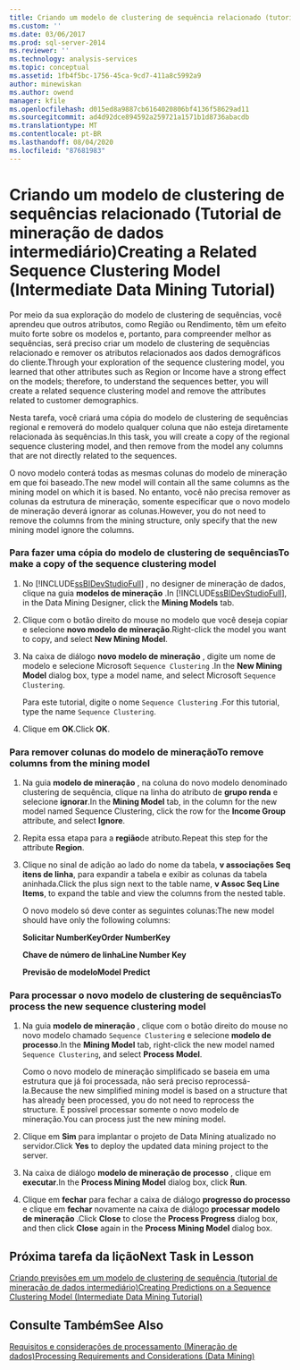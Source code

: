```yaml
---
title: Criando um modelo de clustering de sequência relacionado (tutorial de mineração de dados intermediário) | Microsoft Docs
ms.custom: ''
ms.date: 03/06/2017
ms.prod: sql-server-2014
ms.reviewer: ''
ms.technology: analysis-services
ms.topic: conceptual
ms.assetid: 1fb4f5bc-1756-45ca-9cd7-411a8c5992a9
author: minewiskan
ms.author: owend
manager: kfile
ms.openlocfilehash: d015ed8a9887cb6164020806bf4136f58629ad11
ms.sourcegitcommit: ad4d92dce894592a259721a1571b1d8736abacdb
ms.translationtype: MT
ms.contentlocale: pt-BR
ms.lasthandoff: 08/04/2020
ms.locfileid: "87681983"
---
```

# <a name="creating-a-related-sequence-clustering-model-intermediate-data-mining-tutorial"></a><span data-ttu-id="1aefa-102">Criando um modelo de clustering de sequências relacionado (Tutorial de mineração de dados intermediário)</span><span class="sxs-lookup"><span data-stu-id="1aefa-102">Creating a Related Sequence Clustering Model (Intermediate Data Mining Tutorial)</span></span>
  <span data-ttu-id="1aefa-103">Por meio da sua exploração do modelo de clustering de sequências, você aprendeu que outros atributos, como Região ou Rendimento, têm um efeito muito forte sobre os modelos e, portanto, para compreender melhor as sequências, será preciso criar um modelo de clustering de sequências relacionado e remover os atributos relacionados aos dados demográficos do cliente.</span><span class="sxs-lookup"><span data-stu-id="1aefa-103">Through your exploration of the sequence clustering model, you learned that other attributes such as Region or Income have a strong effect on the models; therefore, to understand the sequences better, you will create a related sequence clustering model and remove the attributes related to customer demographics.</span></span>  
  
 <span data-ttu-id="1aefa-104">Nesta tarefa, você criará uma cópia do modelo de clustering de sequências regional e removerá do modelo qualquer coluna que não esteja diretamente relacionada às sequências.</span><span class="sxs-lookup"><span data-stu-id="1aefa-104">In this task, you will create a copy of the regional sequence clustering model, and then remove from the model any columns that are not directly related to the sequences.</span></span>  
  
 <span data-ttu-id="1aefa-105">O novo modelo conterá todas as mesmas colunas do modelo de mineração em que foi baseado.</span><span class="sxs-lookup"><span data-stu-id="1aefa-105">The new model will contain all the same columns as the mining model on which it is based.</span></span> <span data-ttu-id="1aefa-106">No entanto, você não precisa remover as colunas da estrutura de mineração, somente especificar que o novo modelo de mineração deverá ignorar as colunas.</span><span class="sxs-lookup"><span data-stu-id="1aefa-106">However, you do not need to remove the columns from the mining structure, only specify that the new mining model ignore the columns.</span></span>  
  
### <a name="to-make-a-copy-of-the-sequence-clustering-model"></a><span data-ttu-id="1aefa-107">Para fazer uma cópia do modelo de clustering de sequências</span><span class="sxs-lookup"><span data-stu-id="1aefa-107">To make a copy of the sequence clustering model</span></span>  
  
1.  <span data-ttu-id="1aefa-108">No [!INCLUDE[ssBIDevStudioFull](../includes/ssbidevstudiofull-md.md)] , no designer de mineração de dados, clique na guia **modelos de mineração** .</span><span class="sxs-lookup"><span data-stu-id="1aefa-108">In [!INCLUDE[ssBIDevStudioFull](../includes/ssbidevstudiofull-md.md)], in the Data Mining Designer, click the **Mining Models** tab.</span></span>  
  
2.  <span data-ttu-id="1aefa-109">Clique com o botão direito do mouse no modelo que você deseja copiar e selecione **novo modelo de mineração**.</span><span class="sxs-lookup"><span data-stu-id="1aefa-109">Right-click the model you want to copy, and select **New Mining Model**.</span></span>  
  
3.  <span data-ttu-id="1aefa-110">Na caixa de diálogo **novo modelo de mineração** , digite um nome de modelo e selecione Microsoft `Sequence Clustering` .</span><span class="sxs-lookup"><span data-stu-id="1aefa-110">In the **New Mining Model** dialog box, type a model name, and select Microsoft `Sequence Clustering`.</span></span>  
  
     <span data-ttu-id="1aefa-111">Para este tutorial, digite o nome `Sequence Clustering` .</span><span class="sxs-lookup"><span data-stu-id="1aefa-111">For this tutorial, type the name `Sequence Clustering`.</span></span>  
  
4.  <span data-ttu-id="1aefa-112">Clique em **OK**.</span><span class="sxs-lookup"><span data-stu-id="1aefa-112">Click **OK**.</span></span>  
  
### <a name="to-remove-columns-from-the-mining-model"></a><span data-ttu-id="1aefa-113">Para remover colunas do modelo de mineração</span><span class="sxs-lookup"><span data-stu-id="1aefa-113">To remove columns from the mining model</span></span>  
  
1.  <span data-ttu-id="1aefa-114">Na guia **modelo de mineração** , na coluna do novo modelo denominado clustering de sequência, clique na linha do atributo de **grupo renda** e selecione **ignorar**.</span><span class="sxs-lookup"><span data-stu-id="1aefa-114">In the **Mining Model** tab, in the column for the new model named Sequence Clustering, click the row for the **Income Group** attribute, and select **Ignore**.</span></span>  
  
2.  <span data-ttu-id="1aefa-115">Repita essa etapa para a **região**de atributo.</span><span class="sxs-lookup"><span data-stu-id="1aefa-115">Repeat this step for the attribute **Region**.</span></span>  
  
3.  <span data-ttu-id="1aefa-116">Clique no sinal de adição ao lado do nome da tabela, **v associações Seq itens de linha**, para expandir a tabela e exibir as colunas da tabela aninhada.</span><span class="sxs-lookup"><span data-stu-id="1aefa-116">Click the plus sign next to the table name, **v Assoc Seq Line Items**, to expand the table and view the columns from the nested table.</span></span>  
  
     <span data-ttu-id="1aefa-117">O novo modelo só deve conter as seguintes colunas:</span><span class="sxs-lookup"><span data-stu-id="1aefa-117">The new model should have only the following columns:</span></span>  
  
     <span data-ttu-id="1aefa-118">**Solicitar NumberKey**</span><span class="sxs-lookup"><span data-stu-id="1aefa-118">**Order NumberKey**</span></span>  
  
     <span data-ttu-id="1aefa-119">**Chave de número de linha**</span><span class="sxs-lookup"><span data-stu-id="1aefa-119">**Line Number Key**</span></span>  
  
     <span data-ttu-id="1aefa-120">**Previsão de modelo**</span><span class="sxs-lookup"><span data-stu-id="1aefa-120">**Model Predict**</span></span>  
  
### <a name="to-process-the-new-sequence-clustering-model"></a><span data-ttu-id="1aefa-121">Para processar o novo modelo de clustering de sequências</span><span class="sxs-lookup"><span data-stu-id="1aefa-121">To process the new sequence clustering model</span></span>  
  
1.  <span data-ttu-id="1aefa-122">Na guia **modelo de mineração** , clique com o botão direito do mouse no novo modelo chamado `Sequence Clustering` e selecione **modelo de processo**.</span><span class="sxs-lookup"><span data-stu-id="1aefa-122">In the **Mining Model** tab, right-click the new model named `Sequence Clustering`, and select **Process Model**.</span></span>  
  
     <span data-ttu-id="1aefa-123">Como o novo modelo de mineração simplificado se baseia em uma estrutura que já foi processada, não será preciso reprocessá-la.</span><span class="sxs-lookup"><span data-stu-id="1aefa-123">Because the new simplified mining model is based on a structure that has already been processed, you do not need to reprocess the structure.</span></span> <span data-ttu-id="1aefa-124">É possível processar somente o novo modelo de mineração.</span><span class="sxs-lookup"><span data-stu-id="1aefa-124">You can process just the new mining model.</span></span>  
  
2.  <span data-ttu-id="1aefa-125">Clique em **Sim** para implantar o projeto de Data Mining atualizado no servidor.</span><span class="sxs-lookup"><span data-stu-id="1aefa-125">Click **Yes** to deploy the updated data mining project to the server.</span></span>  
  
3.  <span data-ttu-id="1aefa-126">Na caixa de diálogo **modelo de mineração de processo** , clique em **executar**.</span><span class="sxs-lookup"><span data-stu-id="1aefa-126">In the **Process Mining Model** dialog box, click **Run**.</span></span>  
  
4.  <span data-ttu-id="1aefa-127">Clique em **fechar** para fechar a caixa de diálogo **progresso do processo** e clique em **fechar** novamente na caixa de diálogo **processar modelo de mineração** .</span><span class="sxs-lookup"><span data-stu-id="1aefa-127">Click **Close** to close the **Process Progress** dialog box, and then click **Close** again in the **Process Mining Model** dialog box.</span></span>  
  
## <a name="next-task-in-lesson"></a><span data-ttu-id="1aefa-128">Próxima tarefa da lição</span><span class="sxs-lookup"><span data-stu-id="1aefa-128">Next Task in Lesson</span></span>  
 [<span data-ttu-id="1aefa-129">Criando previsões em um modelo de clustering de sequência &#40;tutorial de mineração de dados intermediário&#41;</span><span class="sxs-lookup"><span data-stu-id="1aefa-129">Creating Predictions on a Sequence Clustering Model &#40;Intermediate Data Mining Tutorial&#41;</span></span>](../../2014/tutorials/create-predictions-on-model-intermediate-data-mining-tutorial.md)  
  
## <a name="see-also"></a><span data-ttu-id="1aefa-130">Consulte Também</span><span class="sxs-lookup"><span data-stu-id="1aefa-130">See Also</span></span>  
 [<span data-ttu-id="1aefa-131">Requisitos e considerações de processamento &#40;Mineração de dados&#41;</span><span class="sxs-lookup"><span data-stu-id="1aefa-131">Processing Requirements and Considerations &#40;Data Mining&#41;</span></span>](../../2014/analysis-services/data-mining/processing-requirements-and-considerations-data-mining.md)  
  
  
